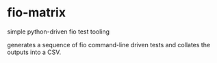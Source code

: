 # fio-matrix
simple python-driven fio test tooling

generates a sequence of fio command-line driven tests and collates the outputs into a CSV.
